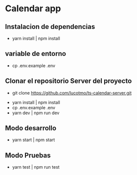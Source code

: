 # Calendar app

## Instalacion de dependencias

* yarn install | npm install

## variable de entorno

- cp .env.example .env

## Clonar el repositorio Server del proyecto

* git clone https://github.com/lucotmo/ts-calendar-server.git
- yarn install | npm install
- cp .env.example .env
- yarn dev | npm run dev

## Modo desarrollo

* yarn start | npm start

## Modo Pruebas

* yarn test | npm run test
